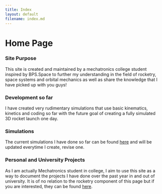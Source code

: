 ```yaml
---
title: Index
layout: default
filename: index.md
---
```


# Home Page

### Site Purpose
This site is created and maintained by a mechatronics college student inspired by BPS.Space to further my understanding in the field of rocketry, space systems and orbital mechanics as well as share the knowledge that I have picked up with you guys!

### Development so far
I have created very rudimentary simulations that use basic kinematics, kinetics and coding so far with the future goal of creating a fully simulated 3D rocket launch one day.


### Simulations
The current simulations I have done so far can be found [here](./Simulations.html) and will be updated everytime I create, revise one.

### Personal and University Projects
As I am actually Mechatronics student in college, I aim to use this site as a way to document the projects I have done over the past year in and out of university. It is of no relation to the rocketry component of this page but if you are interested, they can be found [here](./Mechatronics.html).

